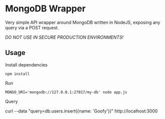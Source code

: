 # MongoDB Wrapper
Very simple API wrapper around MongoDB written in NodeJS, exposing any query via a POST request.

*DO NOT USE IN SECURE PRODUCTION ENVIRONMENTS!*

## Usage

Install dependencies

    npm install

Run

    MONGO_URI='mongodb://127.0.0.1:27017/my-db' node app.js

Query

  curl --data "query=db.users.insert({name: 'Goofy'})" http://localhost:3000
